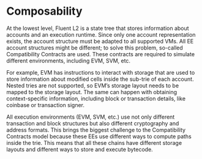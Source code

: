 # Composability

At the lowest level, Fluent L2 is a state tree that stores information about accounts and an execution runtime. Since only one account representation exists, the account structure must be adapted to all supported VMs. All EE account structures might be different; to solve this problem, so-called Compatibility Contracts are used. These contracts are required to simulate different environments, including EVM, SVM, etc.

For example, EVM has instructions to interact with storage that are used to store information about modified cells inside the sub-trie of each account. Nested tries are not supported, so EVM’s storage layout needs to be mapped to the storage layout. The same can happen with obtaining context-specific information, including block or transaction details, like coinbase or transaction signer.

All execution environments (EVM, SVM, etc.) use not only different transaction and block structures but also different cryptography and address formats. This brings the biggest challenge to the Compatibility Contracts model because these EEs use different ways to compute paths inside the trie. This means that all these chains have different storage layouts and different ways to store and execute bytecode.
